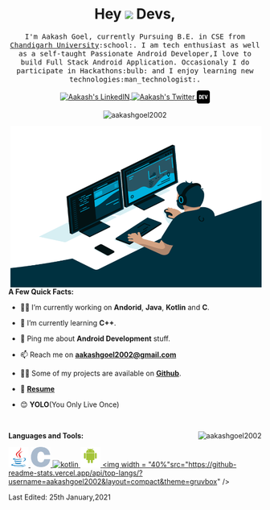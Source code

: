 <h1 align="center">Hey <img src="https://media.giphy.com/media/hvRJCLFzcasrR4ia7z/giphy.gif" width="25px"> Devs,</h1>

<p align="center">
<samp>
    I'm Aakash Goel, currently Pursuing B.E. in CSE from <a href="https://www.cuchd.in/">Chandigarh University</a>:school:. I am tech enthusiast as well as a self-taught Passionate Android Developer,I love to build Full Stack Android Application. Occasionaly I do participate in Hackathons:bulb: and I enjoy learning new technologies:man_technologist:.
  </samp>
</p>
<p align="center">
<a href="https://www.linkedin.com/in/aakashgoel2002/">
  <img align="center" alt="Aakash's LinkedIN" width="22px" src="https://raw.githubusercontent.com/peterthehan/peterthehan/master/assets/linkedin.svg" />
</a>
<a href="https://twitter.com/aakashgoel2002">
  <img align="center" alt="Aakash's Twitter" width="22px" src="https://raw.githubusercontent.com/peterthehan/peterthehan/master/assets/twitter.svg" />
</a>
<a href="https://dev.to/aakashgoel2002/">
  <img align="center" alt="Aakash's Dev Profile" width="26px" src="https://raw.githubusercontent.com/edent/SuperTinyIcons/099dc12b59179d07d534069bc8551718f786d91a/images/svg/dev_to.svg" />
</a>
</p>
<p align="center"> <img src="https://komarev.com/ghpvc/?username=aakashgoel2002&label=Profile%20views&color=0e75b6&style=flat" alt="aakashgoel2002" /> 
<p align="right">
    <img align="right" alt="GIF" src="https://github.com/aakashgoel2002/aakashgoel2002/blob/main/code.gif?raw=true" width="500" height="320" />
    </p>
<p align="left">
    
**A Few Quick Facts:**

- 👨‍💻 I’m currently working on **Andorid**, **Java**, **Kotlin** and **C**.

- 🌱 I’m currently learning **C++**.

- 💬 Ping me about **Android Development** stuff.

- 📫 Reach me on **aakashgoel2002@gmail.com**

- 👨‍💻 Some of my projects are available on <a href="https://github.com/aakashgoel2002?tab=repositories">**Github**</a>.

- 📄 <a href="https://drive.google.com/file/d/1R59kLv-ZM4WS77Y4t5T94GFwoFtN_YWb/view?usp=sharing">**Resume**</a>

- 😊 **YOLO**(You Only Live Once)
<br/>
</p>

<p><img align="right" src="https://github-readme-stats.vercel.app/api/top-langs?username=aakashgoel2002&show_icons=true&locale=en&layout=compact" alt="aakashgoel2002" /></p>

<p align="left">

**Languages and Tools:**

<a href="https://www.java.com" target="_blank"> <img src="https://raw.githubusercontent.com/devicons/devicon/master/icons/java/java-original.svg" alt="java" width="40" height="40"/> </a> <a href="https://www.cprogramming.com/" target="_blank"> <img src="https://raw.githubusercontent.com/devicons/devicon/master/icons/c/c-original.svg" alt="c" width="40" height="40"/> </a> <a href="https://kotlinlang.org" target="_blank"> <img src="https://www.vectorlogo.zone/logos/kotlinlang/kotlinlang-icon.svg" alt="kotlin" width="40" height="40"/> </a> <a href="https://developer.android.com" target="_blank"> <img src="https://raw.githubusercontent.com/devicons/devicon/master/icons/android/android-original-wordmark.svg" alt="android" width="40" height="40"/> </a> <a href="https://github.com/aakashgoel2002/">
<img width = "40%"src="https://github-readme-stats.vercel.app/api/top-langs/?username=aakashgoel2002&layout=compact&theme=gruvbox" /></a>
</p>
<p align="left">
    
    
Last Edited: 25th January,2021
</p>
